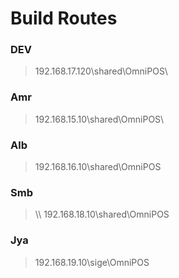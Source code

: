 # Build Routes
### DEV
> 192.168.17.120\shared\OmniPOS\

### Amr
> 192.168.15.10\shared\OmniPOS\

### Alb
> 192.168.16.10\shared\OmniPOS
        
### Smb
> \\\ 192.168.18.10\shared\OmniPOS

### Jya
> 192.168.19.10\sige\OmniPOS


